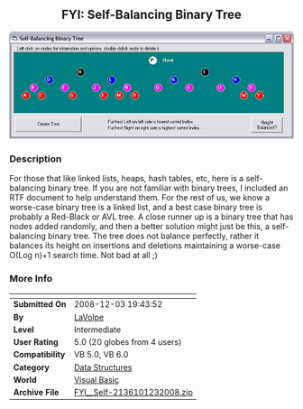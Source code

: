 ﻿<div align="center">

## FYI: Self\-Balancing Binary Tree

<img src="PIC20081232037441675.JPG">
</div>

### Description

For those that like linked lists, heaps, hash tables, etc, here is a self-balancing binary tree. If you are not familiar with binary trees, I included an RTF document to help understand them. For the rest of us, we know a worse-case binary tree is a linked list, and a best case binary tree is probably a Red-Black or AVL tree. A close runner up is a binary tree that has nodes added randomly, and then a better solution might just be this, a self-balancing binary tree. The tree does not balance perfectly, rather it balances its height on insertions and deletions maintaining a worse-case O(Log n)+1 search time. Not bad at all ;)
 
### More Info
 


<span>             |<span>
---                |---
**Submitted On**   |2008-12-03 19:43:52
**By**             |[LaVolpe](https://github.com/Planet-Source-Code/PSCIndex/blob/master/ByAuthor/lavolpe.md)
**Level**          |Intermediate
**User Rating**    |5.0 (20 globes from 4 users)
**Compatibility**  |VB 5\.0, VB 6\.0
**Category**       |[Data Structures](https://github.com/Planet-Source-Code/PSCIndex/blob/master/ByCategory/data-structures__1-33.md)
**World**          |[Visual Basic](https://github.com/Planet-Source-Code/PSCIndex/blob/master/ByWorld/visual-basic.md)
**Archive File**   |[FYI\_\_Self\-2136101232008\.zip](https://github.com/Planet-Source-Code/lavolpe-fyi-self-balancing-binary-tree__1-71489/archive/master.zip)








